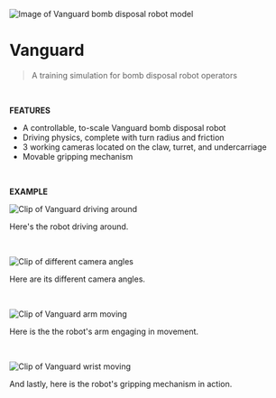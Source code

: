 ![Image of Vanguard bomb disposal robot model](https://i.imgur.com/KRucoDF.png)

# Vanguard

> A training simulation for bomb disposal robot operators

<br/>

**FEATURES**
- A controllable, to-scale Vanguard bomb disposal robot
- Driving physics, complete with turn radius and friction
- 3 working cameras located on the claw, turret, and undercarriage
- Movable gripping mechanism

<br/>

**EXAMPLE**

![Clip of Vanguard driving around](/.github/vanguard1.gif?raw=true)

Here's the robot driving around.

<br/>

![Clip of different camera angles](/.github/vanguard2.gif?raw=true)

Here are its different camera angles.

<br/>

![Clip of Vanguard arm moving](/.github/vanguard3.gif?raw=true)

Here is the the robot's arm engaging in movement.

<br/>

![Clip of Vanguard wrist moving](/.github/vanguard4.gif?raw=true)

And lastly, here is the robot's gripping mechanism in action.
